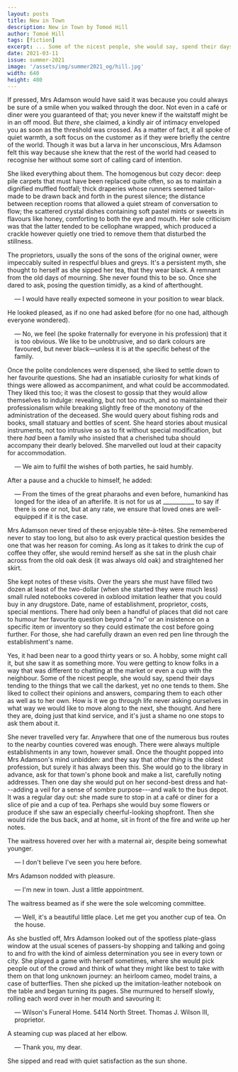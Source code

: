 ```yaml
---
layout: posts
title: New in Town
description: New in Town by Tomoé Hill
author: Tomoé Hill
tags: [fiction]
excerpt: ... Some of the nicest people, she would say, spend their days tending to the things that we call the darkest ...
date: 2021-03-11
issue: summer-2021
image: '/assets/img/summer2021_og/hill.jpg'
width: 640
height: 480
---
```


If pressed, Mrs Adamson would have said it was because you could always
be sure of a smile when you walked through the door. Not even in a café
or diner were you guaranteed of that; you never knew if the waitstaff
might be in an off mood. But *there*, she claimed, a kindly air of
intimacy enveloped you as soon as the threshold was crossed. As a matter
of fact, it all spoke of quiet warmth, a soft focus on the customer as
if they were briefly the centre of the world. Though it was but a larva
in her unconscious, Mrs Adamson felt this way because she knew that the
rest of the world had ceased to recognise her without some sort of
calling card of intention.

She liked everything about them. The homogenous but cozy decor: deep
pile carpets that must have been replaced quite often, so as to maintain
a dignified muffled footfall; thick draperies whose runners seemed
tailor-made to be drawn back and forth in the purest silence; the
distance between reception rooms that allowed a quiet stream of
conversation to flow; the scattered crystal dishes containing soft
pastel mints or sweets in flavours like honey, comforting to both the
eye and mouth. Her sole criticism was that the latter tended to be
cellophane wrapped, which produced a crackle however quietly one tried
to remove them that disturbed the stillness.

The proprietors, usually the sons of the sons of the original owner,
were impeccably suited in respectful blues and greys. It's a persistent
myth, she thought to herself as she sipped her tea, that they wear
black. A remnant from the old days of mourning. She never found this to
be so. Once she dared to ask, posing the question timidly, as a kind of
afterthought.
<div style="padding-left:1rem;">
<p>&mdash; I would have really expected someone in your position to wear black.</p>
</div>
He looked pleased, as if no one had asked before (for no one had,
although everyone wondered).

<div style="padding-left:1rem;">
<p>&mdash; No, we feel (he spoke fraternally for everyone in his profession)
that it is too obvious. We like to be unobtrusive, and so dark colours
are favoured, but never black&mdash;unless it is at the specific behest of
the family.</p>
</div>

Once the polite condolences were dispensed, she liked to settle down to
her favourite questions. She had an insatiable curiosity for what kinds
of things were allowed as accompaniment, and what could be accommodated.
They liked this too; it was the closest to gossip that they would allow
themselves to indulge: revealing, but not too much, and so maintained
their professionalism while breaking slightly free of the monotony of
the administration of the deceased. She would query about fishing rods
and books, small statuary and bottles of scent. She heard stories about
musical instruments, not too intrusive so as to fit without special
modification, but there *had* been a family who insisted that a
cherished tuba should accompany their dearly beloved. She marvelled out
loud at their capacity for accommodation.

<div style="padding-left:1rem;">
<p>&mdash; We aim to fulfil the wishes of both parties, he said humbly.</p>
</div>

After a pause and a chuckle to himself, he added:

<div style="padding-left:1rem;">
<p>&mdash; From the times of the great pharaohs and even before, humankind
has longed for the idea of an afterlife. It is not for us at
___________ to say if there is one or not, but at any rate,
we ensure that loved ones are well-equipped if it is the case.</p>
</div>

Mrs Adamson never tired of these enjoyable tête-à-têtes. She remembered
never to stay too long, but also to ask every practical question besides
the one that was her reason for coming. As long as it takes to drink the
cup of coffee they offer, she would remind herself as she sat in the
plush chair across from the old oak desk (it was always old oak) and
straightened her skirt.

She kept notes of these visits. Over the years she must have filled two
dozen at least of the two-dollar (when she started they were much less)
small ruled notebooks covered in oxblood imitation leather that you
could buy in any drugstore. Date, name of establishment, proprietor,
costs, special mentions. There had only been a handful of places that
did not care to humour her favourite question beyond a "no" or an
insistence on a specific item or inventory so they could estimate the
cost before going further. For those, she had carefully drawn an even
red pen line through the establishment's name.

Yes, it had been near to a good thirty years or so. A hobby, some might
call it, but she saw it as something more. You were getting to know
folks in a way that was different to chatting at the market or even a
cup with the neighbour. Some of the nicest people, she would say, spend
their days tending to the things that we call the darkest, yet no one
tends to them. She liked to collect their opinions and answers,
comparing them to each other as well as to her own. How is it we go
through life never asking ourselves in what way we would like to move
along to the next, she thought. And here they are, doing just that kind
service, and it's just a shame no one stops to ask them about it.

She never travelled very far. Anywhere that one of the numerous bus
routes to the nearby counties covered was enough. There were always
multiple establishments in any town, however small. Once the thought
popped into Mrs Adamson's mind unbidden: and they say that *other thing*
is the oldest profession, but surely it has always been this. She would
go to the library in advance, ask for that town's phone book and make a
list, carefully noting addresses. Then one day she would put on her
second-best dress and hat---adding a veil for a sense of sombre
purpose---and walk to the bus depot. It was a regular day out: she made
sure to stop in at a café or diner for a slice of pie and a cup of tea.
Perhaps she would buy some flowers or produce if she saw an especially
cheerful-looking shopfront. Then she would ride the bus back, and at
home, sit in front of the fire and write up her notes.

The waitress hovered over her with a maternal air, despite being
somewhat younger.

<div style="padding-left:1rem;">
<p>&mdash; I don't believe I've seen you here before.</p>
</div>

Mrs Adamson nodded with pleasure.

<div style="padding-left:1rem;">
<p>&mdash; I'm new in town. Just a little appointment.</p>
</div>

The waitress beamed as if she were the sole welcoming committee.

<div style="padding-left:1rem;">
<p>&mdash; Well, it's a beautiful little place. Let me get you another cup of
    tea. On the house.</p>
</div>

As she bustled off, Mrs Adamson looked out of the spotless plate-glass
window at the usual scenes of passers-by shopping and talking and going
to and fro with the kind of aimless determination you see in every town
or city. She played a game with herself sometimes, where she would pick
people out of the crowd and think of what they might like best to take
with them on that long unknown journey: an heirloom cameo, model trains,
a case of butterflies. Then she picked up the imitation-leather notebook
on the table and began turning its pages. She murmured to herself
slowly, rolling each word over in her mouth and savouring it:

<div style="padding-left:1rem;">
<p>&mdash; Wilson's Funeral Home. 5414 North Street. Thomas J. Wilson III,
    proprietor.</p>
</div>

A steaming cup was placed at her elbow.

<div style="padding-left:1rem;">
<p>&mdash; Thank you, my dear.</p>
</div>

She sipped and read with quiet satisfaction as the sun shone.
